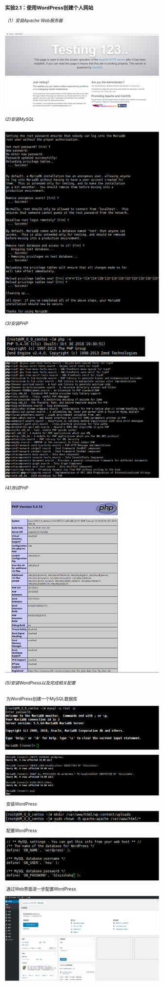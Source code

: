### 实验2.1：使用WordPress创建个人网站 

###### （1）安装Apache Web服务器

![](../image/2.1.png)

###### (2)安装MySQL

![](../image/2.2.png)

###### (3)安装PHP

![](../image/2.3.png)

![](../image/2.4.png)

###### (4)测试PHP

![](../image/2.5.png)

###### (5)安装WordPress以及完成相关配置

​    为WordPress创建一个MySQL数据库

![](../image/2.6.png)

![](../image/2.7.png)

​    安装WordPress

![](../image/2.8.png)

​    配置WordPress

![](../image/2.9.png)

​    通过Web界面进一步配置WordPress

![](../image/2.10.png)